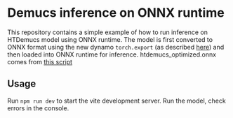 # Demucs inference on ONNX runtime

This repository contains a simple example of how to run inference on HTDemucs model using ONNX runtime. The model is first converted to ONNX format using the new dynamo `torch.export` (as described [here](https://github.com/gianlourbano/demucs)) and then loaded into ONNX runtime for inference. htdemucs_optimized.onnx comes from [this script](https://github.com/gianlourbano/demucs/blob/main/optimize_model.py)

## Usage

Run `npm run dev` to start the vite development server. Run the model, check errors in the console.

